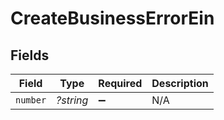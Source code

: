 # CreateBusinessErrorEin


## Fields

| Field              | Type               | Required           | Description        |
| ------------------ | ------------------ | ------------------ | ------------------ |
| `number`           | *?string*          | :heavy_minus_sign: | N/A                |